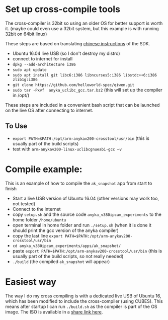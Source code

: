 # Set up cross-compile tools
The cross-compiler is 32bit so using an older OS for better support is worth it. (maybe could even use a 32bit system, but this example is with running 32bit on 64bit linux)

These steps are based on translating [chinese instructions](https://github.com/helloworld-spec/qiwen/blob/main/anycloud39ev300/SDK/Quick%20Start%20Guide.txt) of the SDK.

- Ubuntu 16.04 live USB (so I don't destroy my distro)
- connect to internet for install
- `dpkg --add-architecture i386`
- `sudo apt update`
- `sudo apt install git libc6:i386 libncurses5:i386 libstdc++6:i386 zlib1g:i386`
- `git clone https://github.com/helloworld-spec/qiwen.git`
- `sudo tar -Pxvf  anyka_uclibc_gcc.tar.bz2` (this will set up the compiler in /opt/)

These steps are included in a convenient bash script that can be launched on the live OS after connecting to internet.

## To Use
- `export PATH=$PATH:/opt/arm-anykav200-crosstool/usr/bin` (this is usually part of the build scripts)
- test with `arm-anykav200-linux-uclibcgnueabi-gcc –v`

# Compile example:
This is an example of how to compile the `ak_snapshot` app from start to finish

- Start a live USB version of Ubuntu 16.04 (other versions may work too, not tested)
- Connect to the internet
- copy `setup.sh` and the source code `anyka_v380ipcam_experiments` to the home folder `/home/ubuntu`
- open terminal in home folder and run `./setup.sh` (when it is done it should print the gcc version of the anyka compiler)
- copy the last line `export PATH=$PATH:/opt/arm-anykav200-crosstool/usr/bin`
- `cd anyka_v380ipcam_experiments/apps/ak_snapshot/`
- paste `export PATH=$PATH:/opt/arm-anykav200-crosstool/usr/bin` (this is usually part of the build scripts, so not really needed)
- `./build` (the compiled `ak_snapshot` will appear)

# Easiest way

The way I do my cross compiling is with a dedicated live USB of Ubuntu 16, which has been modified to include the cross-compiler (using CUBES). This means after startup I can run `./build.sh` as the compiler is part of the OS image. The ISO is available in a [share link here](https://share.raspiweb.com/s/QxNDkwM).
